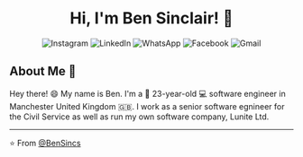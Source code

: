 <h1 align="center">Hi, I'm Ben Sinclair! 🎸</h1>

<div align="center">
  
![Instagram](https://img.shields.io/badge/Instagram-%23E4405F.svg?style=for-the-badge&logo=Instagram&logoColor=white)
![LinkedIn](https://img.shields.io/badge/linkedin-%230077B5.svg?style=for-the-badge&logo=linkedin&logoColor=white)
![WhatsApp](https://img.shields.io/badge/WhatsApp-25D366?style=for-the-badge&logo=whatsapp&logoColor=white)
![Facebook](https://img.shields.io/badge/Facebook-%231877F2.svg?style=for-the-badge&logo=Facebook&logoColor=white)
![Gmail](https://img.shields.io/badge/Gmail-D14836?style=for-the-badge&logo=gmail&logoColor=white)
 
</div>


## About Me :wave:

Hey there! :smile: My name is Ben. I'm a 👶 23-year-old 💻 software engineer in Manchester United Kingdom 🇬🇧. I work as a senior software egnineer for the Civil Service as well as run my own software company, Lunite Ltd.

<!-- More info on badges below: https://github.com/badges/shields/blob/master/doc/logos.md -->

<hr/>

:star: From [@BenSincs](https://github.com/bensincs)
